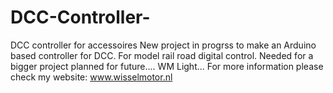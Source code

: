 # DCC-Controller-
DCC controller for accessoires
New project in progrss to make an Arduino based controller for DCC. For model rail road digital control. 
Needed for a bigger project planned for future.... WM Light... 
For more information please check my website: www.wisselmotor.nl
